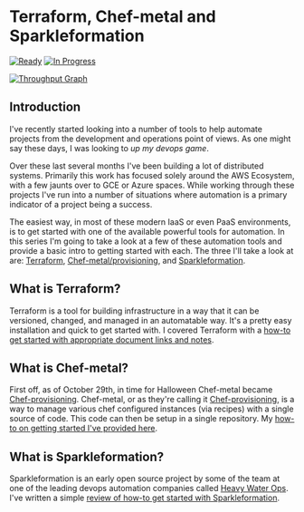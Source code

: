 Terraform, Chef-metal and Sparkleformation
===

[![Ready](https://badge.waffle.io/Adron/researching-devops.png?label=ready&title=Ready)](https://waffle.io/Adron/researching-devops)
[![In Progress](https://badge.waffle.io/Adron/researching-devops.png?label=In%20Progress&title=In%20Progress)](https://waffle.io/Adron/researching-devops)

[![Throughput Graph](http://graphs.waffle.io/Adron/researching-devops/throughput.svg)](https://waffle.io/Adron/researching-devops)

## Introduction
I've recently started looking into a number of tools to help automate projects from the development and operations point of views. As one might say these days, I was looking to *up my devops game*.

Over these last several months I've been building a lot of distributed systems. Primarily this work has focused solely around the AWS Ecosystem, with a few jaunts over to GCE or Azure spaces. While working through these projects I've run into a number of situations where automation is a primary indicator of a project being a success.

The easiest way, in most of these modern IaaS or even PaaS environments, is to get started with one of the available powerful tools for automation. In this series I'm going to take a look at a few of these automation tools and provide a basic intro to getting started with each. The three I'll take a look at are: [Terraform](https://www.terraform.io/), [Chef-metal/provisioning](https://github.com/opscode/chef-provisioning), and [Sparkleformation](https://github.com/sparkleformation/sparkle_formation).

## What is Terraform?

Terraform is a tool for building infrastructure in a way that it can be versioned, changed, and managed in an automatable way. It's a pretty easy installation and quick to get started with. I covered Terraform with a [how-to get started with appropriate document links and notes](https://github.com/Adron/testing-devops-options/blob/master/Terraform.md).

## What is Chef-metal?

First off, as of October 29th, in time for Halloween Chef-metal became [Chef-provisioning](https://twitter.com/jkeiser2/status/527601333709602816). Chef-metal, or as they're calling it [Chef-provisioning](https://github.com/opscode/chef-provisioning), is a way to manage various chef configured instances (via recipes) with a single source of code. This code can then be setup in a single repository. My [how-to on getting started I've provided here](https://github.com/Adron/testing-devops-options/blob/master/Chef-metal.md).

## What is Sparkleformation?

Sparkleformation is an early open source project by some of the team at one of the leading devops automation companies called [Heavy Water Ops](http://hw-ops.com/). I've written a simple [review of how-to get started with Sparkleformation](https://github.com/Adron/testing-devops-options/blob/master/sparkleformation.md).

